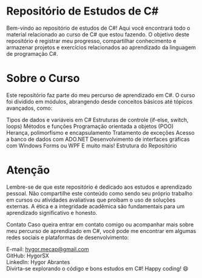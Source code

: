 <h1>Repositório de Estudos de C#</h1> 
Bem-vindo ao repositório de estudos de C#! Aqui você encontrará todo o material relacionado ao curso de C# que estou fazendo. O objetivo deste repositório é registrar meu progresso, compartilhar conhecimento e armazenar projetos e exercícios relacionados ao aprendizado da linguagem de programação C#.

<h1>Sobre o Curso</h1>
Este repositório faz parte do meu percurso de aprendizado em C#. O curso foi dividido em módulos, abrangendo desde conceitos básicos até tópicos avançados, como:

Tipos de dados e variáveis em C#
Estruturas de controle (if-else, switch, loops)
Métodos e funções
Programação orientada a objetos (POO)
Herança, polimorfismo e encapsulamento
Tratamento de exceções
Acesso a banco de dados com ADO.NET
Desenvolvimento de interfaces gráficas com Windows Forms ou WPF
E muito mais!
Estrutura do Repositório

<h1>Atenção</h1>
Lembre-se de que este repositório é dedicado aos estudos e aprendizado pessoal. Não compartilhe este conteúdo como sendo seu próprio trabalho em cursos ou atividades avaliativas que proíbam o uso de soluções externas. A ética e a integridade acadêmica são fundamentais para um aprendizado significativo e honesto.

Contato
Caso queira entrar em contato comigo ou acompanhar mais sobre meu percurso de aprendizado em C#, você pode me encontrar em algumas redes sociais e plataformas de desenvolvimento:

E-mail: hygor.mecap@gmail.com<br>
GitHub: HygorSX<br>
LinkedIn: Hygor Abrantes<br>
Divirta-se explorando o código e bons estudos em C#! Happy coding! 😄
